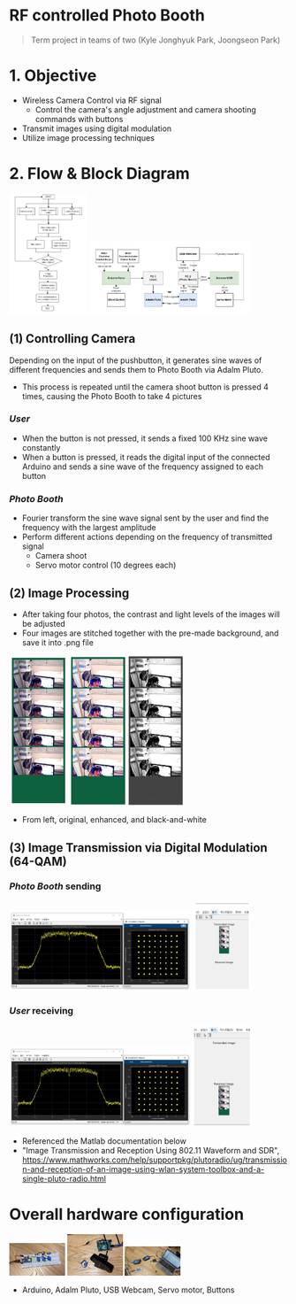 # RF controlled Photo Booth
> Term project in teams of two (Kyle Jonghyuk Park, Joongseon Park)

# 1. Objective
- Wireless Camera Control via RF signal
    * Control the camera's angle adjustment and camera shooting commands with buttons
- Transmit images using digital modulation
- Utilize image processing techniques

# 2. Flow & Block Diagram
<img src="/Photo Booth/images/flow chart.jpg" width="28%" height="28%" title="flow" alt="flow"></img>
<img src="/Photo Booth/images/block diagram.jpg" width="58%" height="58%" title="flow" alt="flow"></img>

## (1) Controlling Camera
Depending on the input of the pushbutton, it generates sine waves of different frequencies and sends them to Photo Booth via Adalm Pluto. 

- This process is repeated until the camera shoot button is pressed 4 times, causing the Photo Booth to take 4 pictures

### _User_
- When the button is not pressed, it sends a fixed 100 KHz sine wave constantly
- When a button is pressed, it reads the digital input of the connected Arduino and sends a sine wave of the frequency assigned to each button


### _Photo Booth_
- Fourier transform the sine wave signal sent by the user and find the frequency with the largest amplitude 
- Perform different actions depending on the frequency of transmitted signal 
    * Camera shoot
    * Servo motor control (10 degrees each)

## (2) Image Processing
- After taking four photos, the contrast and light levels of the images will be adjusted
- Four images are stitched together with the pre-made background, and save it into .png file

<img src="/Photo Booth/images/version1.jpg" width="21%" height="21%" title="flow" alt="flow"></img>
<img src="/Photo Booth/images/version2.jpg" width="20%" height="20%" title="flow" alt="flow"></img>
<img src="/Photo Booth/images/version3.jpg" width="20%" height="20%" title="flow" alt="flow"></img>

* From left, original, enhanced, and black-and-white 

## (3) Image Transmission via Digital Modulation (64-QAM)

### _Photo Booth_ sending 
<img src="/Photo Booth/images/img tran1.jpg" width="65%" height="65%" title="flow" alt="flow"></img>
<img src="/Photo Booth/images/img tran11.jpg" width="21%" height="21%" title="flow" alt="flow"></img>

### _User_ receiving
<img src="/Photo Booth/images/img tran2.jpg" width="65%" height="65%" title="flow" alt="flow"></img>
<img src="/Photo Booth/images/img tran22.jpg" width="21%" height="21%" title="flow" alt="flow"></img>

- Referenced the Matlab documentation below
- "Image Transmission and Reception Using 802.11 Waveform and SDR", https://www.mathworks.com/help/supportpkg/plutoradio/ug/transmission-and-reception-of-an-image-using-wlan-system-toolbox-and-a-single-pluto-radio.html

# Overall hardware configuration
<img src="/Photo Booth/images/hw1.jpg" width="20%" height="20%" title="flow" alt="flow"></img>
<img src="/Photo Booth/images/hw2.jpg" width="20%" height="20%" title="flow" alt="flow"></img>
<img src="/Photo Booth/images/hw3.jpg" width="20%" height="20%" title="flow" alt="flow"></img>

- Arduino, Adalm Pluto, USB Webcam, Servo motor, Buttons
